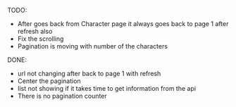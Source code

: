 TODO:
* After goes back from Character page it always goes back to page 1 after refresh also
* Fix the scrolling
* Pagination is moving with number of the characters

DONE:
* url not changing after back to page 1 with refresh
* Center the pagination
* list not showing if it takes time to get information from the api
* There is no pagination counter